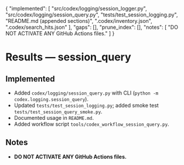 {
  "implemented": [
    "src/codex/logging/session_logger.py",
    "src/codex/logging/session_query.py",
    "tests/test_session_logging.py",
    "README.md (appended sections)",
    ".codex/inventory.json",
    ".codex/search_hits.json"
  ],
  "gaps": [],
  "prune_index": [],
  "notes": [
    "DO NOT ACTIVATE ANY GitHub Actions files."
  ]
}
# Results — session_query

## Implemented
- Added `codex/logging/session_query.py` with CLI (`python -m codex.logging.session_query`).
- Updated `tests/test_session_logging.py`; added smoke test `tests/test_session_query_smoke.py`.
- Documented usage in `README.md`.
- Added workflow script `tools/codex_workflow_session_query.py`.

## Notes
- **DO NOT ACTIVATE ANY GitHub Actions files.**
